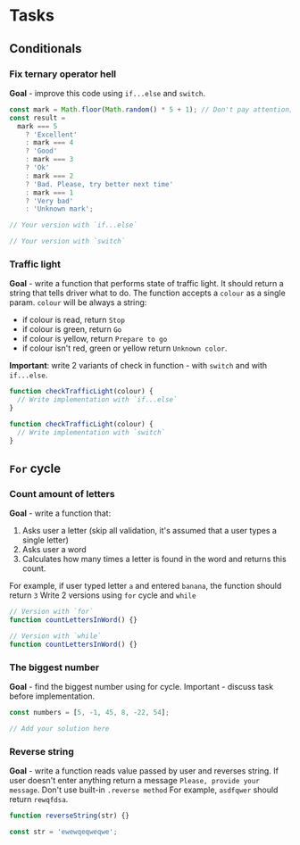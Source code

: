 # Tasks

## Conditionals

### Fix ternary operator hell

**Goal** - improve this code using `if...else` and `switch`.

```js
const mark = Math.floor(Math.random() * 5 + 1); // Don't pay attention; in this variable random integer between 1 and 5
const result =
  mark === 5
    ? 'Excellent'
    : mark === 4
    ? 'Good'
    : mark === 3
    ? 'Ok'
    : mark === 2
    ? 'Bad. Please, try better next time'
    : mark === 1
    ? 'Very bad'
    : 'Unknown mark';
```

```js
// Your version with `if...else`
```

```js
// Your version with `switch`
```

### Traffic light

**Goal** - write a function that performs state of traffic light. It should return a string that tells driver what to do. The function accepts a `colour` as a single param. `colour` will be always a string:

- if colour is read, return `Stop`
- if colour is green, return `Go`
- if colour is yellow, return `Prepare to go`
- if colour isn't red, green or yellow return `Unknown color`.

**Important**: write 2 variants of check in function - with `switch` and with `if...else`.

```js
function checkTrafficLight(colour) {
  // Write implementation with `if...else`
}
```

```js
function checkTrafficLight(colour) {
  // Write implementation with `switch`
}
```

## `For` cycle

### Count amount of letters

**Goal** - write a function that:

1. Asks user a letter (skip all validation, it's assumed that a user types a single letter)
2. Asks user a word
3. Calculates how many times a letter is found in the word and returns this count.

For example, if user typed letter `a` and entered `banana`, the function should return `3`
Write 2 versions using `for` cycle and `while`

```js
// Version with `for`
function countLettersInWord() {}
```

```js
// Version with `while`
function countLettersInWord() {}
```

### The biggest number

**Goal** - find the biggest number using for cycle. Important - discuss task before implementation.

```js
const numbers = [5, -1, 45, 8, -22, 54];

// Add your solution here
```

### Reverse string

**Goal** - write a function reads value passed by user and reverses string. If user doesn't enter anything return a message `Please, provide your message`. Don't use built-in `.reverse method`
For example, `asdfqwer` should return `rewqfdsa`.

```js
function reverseString(str) {}
```


```js
const str = 'ewewqeqweqwe';
```